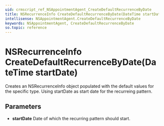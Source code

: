 ```yaml
---
uid: crmscript_ref_NSAppointmentAgent_CreateDefaultRecurrenceByDate
title: NSRecurrenceInfo CreateDefaultRecurrenceByDate(DateTime startDate)
intellisense: NSAppointmentAgent.CreateDefaultRecurrenceByDate
keywords: NSAppointmentAgent, CreateDefaultRecurrenceByDate
so.topic: reference
---
```


# NSRecurrenceInfo CreateDefaultRecurrenceByDate(DateTime startDate)

Creates an NSRecurrenceInfo object populated with the default values for the specific type. Using startDate as start date for the recurreing pattern.

## Parameters

* **startDate** Date of which the recurring pattern should start.
